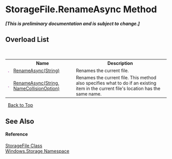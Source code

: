 # StorageFile.RenameAsync Method 
 _**\[This is preliminary documentation and is subject to change.\]**_


## Overload List
&nbsp;<table><tr><th></th><th>Name</th><th>Description</th></tr><tr><td>![Public method](media/pubmethod.gif "Public method")</td><td><a href="M_Windows_Storage_StorageFile_RenameAsync">RenameAsync(String)</a></td><td>
Renames the current file.</td></tr><tr><td>![Public method](media/pubmethod.gif "Public method")</td><td><a href="M_Windows_Storage_StorageFile_RenameAsync_1">RenameAsync(String, NameCollisionOption)</a></td><td>
Renames the current file. This method also specifies what to do if an existing item in the current file's location has the same name.</td></tr></table>&nbsp;
<a href="#storagefile.renameasync-method">Back to Top</a>

## See Also


#### Reference
<a href="T_Windows_Storage_StorageFile">StorageFile Class</a><br /><a href="N_Windows_Storage">Windows.Storage Namespace</a><br />